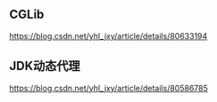 ## CGLib

https://blog.csdn.net/yhl_jxy/article/details/80633194

## JDK动态代理

https://blog.csdn.net/yhl_jxy/article/details/80586785